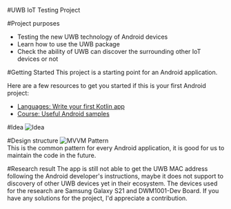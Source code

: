 #UWB IoT Testing Project

#Project purposes
- Testing the new UWB technology of Android devices
- Learn how to use the UWB package
- Check the ability of UWB can discover the surrounding other IoT devices or not

#Getting Started
This project is a starting point for an Android application.

Here are a few resources to get you started if this is your first Android project:

- [Languages: Write your first Kotlin app](https://kotlinlang.org/docs/getting-started.html)
- [Course: Useful Android samples](https://developer.android.com/courses/android-basics-compose/course?hl=en)

#Idea
![Idea](https://github.com/jamesli72/UWB-IoT-Testing/assets/141984131/d346e2bf-17ba-499a-8905-d2cacc0af5ec)

#Design structure
![MVVM Pattern](https://github.com/jamesli72/UWB-IoT-Testing/assets/141984131/adc4783f-52c2-4d18-9fe9-a1c3e37d4889)
\
This is the common pattern for every Android application, it is good for us to maintain the code in the future.

#Research result
The app is still not able to get the UWB MAC address following the Android developer's instructions, maybe it does not support to discovery of other UWB devices yet in their ecosystem.
The devices used for the research are Samsung Galaxy S21 and DWM1001-Dev Board.
If you have any solutions for the project, I'd appreciate a contribution.
